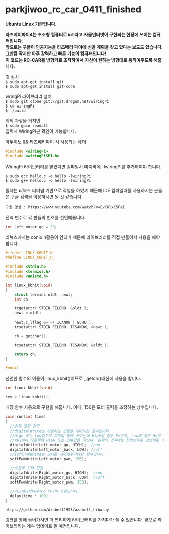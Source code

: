 # parkjiwoo_rc_car_0411_finished

**Ubuntu Linux 기준입니다.**

**라즈베이파이4는 초소형 컴퓨터로 ioT라고 사물인터넷이 구현되는 현장에 쓰이는 컴퓨터입니다.**  
**앞으로는 구글이 인공지능을 라즈베리 파이에 심을 계획을 갖고 있다는 보도도 있습니다. 그만큼 작지만 아주 강력하고 빠른 기능의 컴퓨터입니다!**  
**이 코드는 RC-CAR를 방향키로 조작하여서 자신이 원하는 방향대로 움직여주도록 해줍니다.**  

    
깃 설치  
```$ sudo apt-get install git```  
```$ sudo apt-get install git-core```  
    
wringPi 라이브러리 설치  
```$ sudo git clone git://git.drogon.net/wiringPi```  
```$ cd wiringPi```    
```$ ./build```  
    
위의 과정을 거치면  
```$ sudo gpio readall```  
입력시 WiringPi핀 확인이 가능합니다.  
    
아두이노 && 라즈베리파이 시 사용되는 헤더  
```c
#include <wiringPi>  
#include <wiringPiSPI.h>
```

WiringPi 라이브러리를 받았다면 컴파일시 마지막에 -lwiringPi를 추가하여야 합니다.  

```$ sudo gcc hello.c -o hello -lwiringPi```  
```$ sudo g++ hello.c -o hello -lwiringPi```
    
필자는 리눅스 터미널 기반으로 작업을 하였기 때문에 IDE 컴파일러를 사용하시는 분들은 구글 검색을 이용하시면 될 것 같습니다. 
    
    구동 영상 : https://www.youtube.com/watch?v=EvCKlxC5PeI
    

전역 변수로 각 핀들의 번호를 선언해줍니다.  
```c
int Left_motor_go = 28;
```

  
리눅스에서는 conio.h활용이 안되기 때문에 라이브러리를 직접 만들어서 사용을 해야 합니다.
```c
#ifndef LINUX_KBHIT_H_
#define LINUX_KBHIT_H_

#include <stdio.h>
#include <termios.h>
#include <unistd.h>

int linux_kbhit(void)
{
    struct termios oldt, newt;
    int ch;

    tcgetattr( STDIN_FILENO, &oldt );
    newt = oldt;

    newt.c_lflag &= ~( ICANON | ECHO );
    tcsetattr( STDIN_FILENO, TCSANOW, &newt );

    ch = getchar();

    tcsetattr( STDIN_FILENO, TCSANOW, &oldt );

    return ch;
}

#endif

```

  
선언한 함수의 이름이 linux_kbhit()이므로 _getch()대신에 사용을 합니다.
```c
int linux_kbhit(void)
```

```c
key = linux_kbhit();
```
    
내장 함수 사용으로 구현을 해줍니다. 이때, 150은 모터 출력을 조정하는 상수입니다.
```c
void run(int time)
{
  //왼쪽 모터 전진 
  //digitalWrite는 사용하는 핀들을 제어하는 함수입니다.
  //High 또는 Low값으로 디지털 핀에 쓰이는데 high의 경우 5v이고, Low의 경우 0v로 설정됩니다. 따라서 5v의 경우 활성화이고 0v의 경우 비활성화입니다.
  //페라메타 오른쪽에 HIGH 또는 LOW값을 적으며, 왼쪽의 인자에는 전역변수로 선언해둔 이름을 불러와줍니다. 
  digitalWrite(Left_motor_go, HIGH);  //on 
  digitalWrite(Left_motor_back, LOW); //off
  //softPwmWRite는 모터를 제어해주기위한 함수입니다.
  softPwmWrite(Left_motor_pwm, 150);   

  //오른쪽 모터 전진 
  digitalWrite(Right_motor_go, HIGH);  //on
  digitalWrite(Right_motor_back, LOW); //off
  softPwmWrite(Right_motor_pwm, 150);  

  //라즈베이파이에서의 타이머 사용입니다. 
  delay(time * 100);
}
```
  
```
https://github.com/Azabell1993/azabell_Libaray
```
  
링크를 통해 들어가시면 더 편리하게 라이브러리를 가져다가 쓸 수 있습니다. 앞으로 라이브러리는 계속 업데이트 될 예정입니다.

